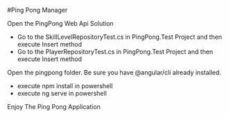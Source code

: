 #Ping Pong Manager

Open the PingPong Web Api Solution

- Go to the SkillLevelRepositoryTest.cs in PingPong.Test Project and then execute Insert method
- Go to the PlayerRepositoryTest.cs in PingPong.Test Project and then execute Insert method

Open the pingpong folder. Be sure you have @angular/cli already installed.
- execute npm install in powershell
- execute ng serve in powershell

Enjoy The Ping Pong Application